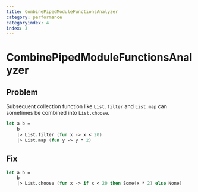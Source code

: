 ```yaml
---
title: CombinePipedModuleFunctionsAnalyzer
category: performance
categoryindex: 4
index: 3
---
```


# CombinePipedModuleFunctionsAnalyzer

## Problem

Subsequent collection function like `List.filter` and `List.map` can sometimes be combined into `List.choose`.

```fsharp
let a b =
    b
    |> List.filter (fun x -> x < 20)
    |> List.map (fun y -> y * 2)
```

## Fix

```fsharp
let a b =
    b
    |> List.choose (fun x -> if x < 20 then Some(x * 2) else None)
```
